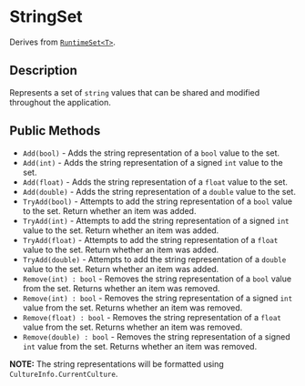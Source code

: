 # StringSet

Derives from [`RuntimeSet<T>`](runtime-set.md).

## Description

Represents a set of `string` values that can be shared and modified throughout the application.

## Public Methods

- `Add(bool)` - Adds the string representation of a `bool` value to the set.
- `Add(int)` - Adds the string representation of a signed `int` value to the set.
- `Add(float)` - Adds the string representation of a `float` value to the set.
- `Add(double)` - Adds the string representation of a `double` value to the set.
- `TryAdd(bool)` - Attempts to add the string representation of a `bool` value to the set. Return whether an item was added.
- `TryAdd(int)` - Attempts to add the string representation of a signed `int` value to the set. Return whether an item was added.
- `TryAdd(float)` - Attempts to add the string representation of a `float` value to the set. Return whether an item was added.
- `TryAdd(double)` - Attempts to add the string representation of a `double` value to the set. Return whether an item was added.
- `Remove(int) : bool` - Removes the string representation of a `bool` value from the set. Returns whether an item was removed.
- `Remove(int) : bool` - Removes the string representation of a signed `int` value from the set. Returns whether an item was removed.
- `Remove(float) : bool` - Removes the string representation of a `float` value from the set. Returns whether an item was removed.
- `Remove(double) : bool` - Removes the string representation of a signed `int` value from the set. Returns whether an item was removed.

**NOTE:** The string representations will be formatted using `CultureInfo.CurrentCulture`.